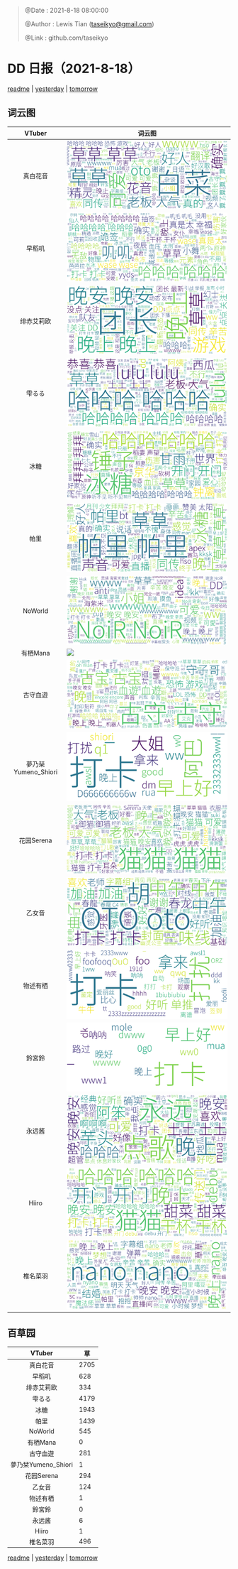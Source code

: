 > @Date    : 2021-8-18 08:00:00
>
> @Author  : Lewis Tian (taseikyo@gmail.com)
>
> @Link    : github.com/taseikyo

# DD 日报（2021-8-18）

[readme](../README.md) | [yesterday](2021-8-17.md) | [tomorrow](2021-8-19.md)

## 词云图

|VTuber|词云图|
|:-:|-|
|真白花音|![](../../images/daily/21402309_2021-8-18_purge_wordcloud.png)|
|早稻叽|![](../../images/daily/41682_2021-8-18_purge_wordcloud.png)|
|绯赤艾莉欧|![](../../images/daily/21396545_2021-8-18_purge_wordcloud.png)|
|雫るる|![](../../images/daily/21013446_2021-8-18_purge_wordcloud.png)|
|冰糖|![](../../images/daily/876396_2021-8-18_purge_wordcloud.png)|
|帕里|![](../../images/daily/4895312_2021-8-18_purge_wordcloud.png)|
|NoWorld|![](../../images/daily/21448649_2021-8-18_purge_wordcloud.png)|
|有栖Mana|![](../../images/daily/6542258_2021-8-18_purge_wordcloud.png)|
|古守血遊|![](../../images/daily/8725120_2021-8-18_purge_wordcloud.png)|
|夢乃栞Yumeno_Shiori|![](../../images/daily/14052636_2021-8-18_purge_wordcloud.png)|
|花园Serena|![](../../images/daily/14327465_2021-8-18_purge_wordcloud.png)|
|乙女音|![](../../images/daily/21320551_2021-8-18_purge_wordcloud.png)|
|物述有栖|![](../../images/daily/21449083_2021-8-18_purge_wordcloud.png)|
|鈴宮鈴|![](../../images/daily/21685677_2021-8-18_purge_wordcloud.png)|
|永远酱|![](../../images/daily/21701071_2021-8-18_purge_wordcloud.png)|
|Hiiro|![](../../images/daily/21919321_2021-8-18_purge_wordcloud.png)|
|椎名菜羽|![](../../images/daily/22347054_2021-8-18_purge_wordcloud.png)|

## 百草园

|VTuber|草|
|:-:|-|
|真白花音|2705|
|早稻叽|628|
|绯赤艾莉欧|334|
|雫るる|4179|
|冰糖|1943|
|帕里|1439|
|NoWorld|545|
|有栖Mana|0|
|古守血遊|281|
|夢乃栞Yumeno_Shiori|1|
|花园Serena|294|
|乙女音|124|
|物述有栖|1|
|鈴宮鈴|0|
|永远酱|6|
|Hiiro|1|
|椎名菜羽|496|

[readme](../README.md) | [yesterday](2021-8-17.md) | [tomorrow](2021-8-19.md)
